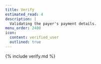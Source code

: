 ```yaml
---
title: Verify
estimated_read: 4
description: |
  Validating the payer's payment details.
menu_order: 2400
icon:
  content: verified_user
  outlined: true
---
```


{% include verify.md %}

